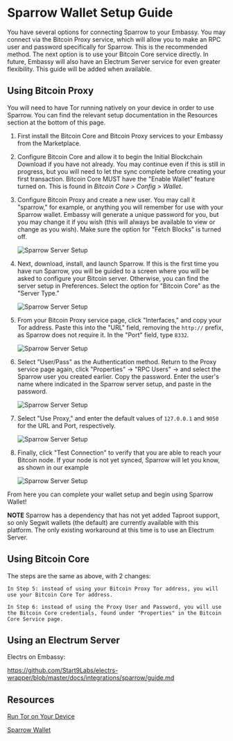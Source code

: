 # Sparrow Wallet Setup Guide

You have several options for connecting Sparrow to your Embassy.  You may connect via the Bitcoin Proxy service, which will allow you to make an RPC user and password specifically for Sparrow.  This is the recommended method.  The next option is to use your Bitcoin Core service directly.  In future, Embassy will also have an Electrum Server service for even greater flexibility.  This guide will be added when available.

## Using Bitcoin Proxy

You will need to have Tor running natively on your device in order to use Sparrow.  You can find the relevant setup documentation in the Resources section at the bottom of this page.

1. First install the Bitcoin Core and Bitcoin Proxy services to your Embassy from the Marketplace.

2. Configure Bitcoin Core and allow it to begin the Initial Blockchain Download if you have not already.  You may continue even if this is still in progress, but you will need to let the sync complete before creating your first transaction.  Bitcoin Core MUST have the "Enable Wallet" feature turned on.  This is found in *Bitcoin Core > Config > Wallet*.

3. Configure Bitcoin Proxy and create a new user.  You may call it "sparrow," for example, or anything you will remember for use with your Sparrow wallet.  Embassy will generate a unique password for you, but you may change it if you wish (this will always be available to view or change as you wish).  Make sure the option for "Fetch Blocks" is turned off.

    ![Sparrow Server Setup](./assets/sparrow-server-setup0.png "Setup Bitcoin Proxy")

4. Next, download, install, and launch Sparrow.  If this is the first time you have run Sparrow, you will be guided to a screen where you will be asked to configure your Bitcoin server.  Otherwise, you can find the server setup in Preferences.  Select the option for "Bitcoin Core" as the "Server Type."

    ![Sparrow Server Setup](./assets/sparrow-server-setup2.png "Setup Your Bitcoin Server")

5. From your Bitcoin Proxy service page, click "Interfaces," and copy your Tor address.  Paste this into the "URL" field, removing the `http://` prefix, as Sparrow does not require it.  In the "Port" field, type `8332`.

    ![Sparrow Server Setup](./assets/sparrow-server-setup3.png "Enter URL & Port")

6. Select "User/Pass" as the Authentication method.  Return to the Proxy service page again, click "Properties" -> "RPC Users" -> and select the Sparrow user you created earlier.  Copy the password.  Enter the user's name where indicated in the Sparrow server setup, and paste in the password.

    ![Sparrow Server Setup](./assets/sparrow-server-setup4.png "Add RPC User & Password")

7. Select "Use Proxy," and enter the default values of `127.0.0.1` and `9050` for the URL and Port, respectively.

    ![Sparrow Server Setup](./assets/sparrow-server-setup5.png "Use Tor Proxy")

8. Finally, click "Test Connection" to verify that you are able to reach your Bitcoin node.  If your node is not yet synced, Sparrow will let you know, as shown in our example

    ![Sparrow Server Setup](./assets/sparrow-server-setup6.png "Test Connection")

From here you can complete your wallet setup and begin using Sparrow Wallet!

**NOTE** Sparrow has a dependency that has not yet added Taproot support, so only Segwit wallets (the default) are currently available with this platform.  The only existing workaround at this time is to use an Electrum Server.

## Using Bitcoin Core

The steps are the same as above, with 2 changes:

    In Step 5: instead of using your Bitcoin Proxy Tor address, you will use your Bitcoin Core Tor address.

    In Step 6: instead of using the Proxy User and Password, you will use the Bitcoin Core credentials, found under "Properties" in the Bitcoin Core Service page.

## Using an Electrum Server

Electrs on Embassy:

https://github.com/Start9Labs/electrs-wrapper/blob/master/docs/integrations/sparrow/guide.md

## Resources

[Run Tor on Your Device](https://start9.com/latest/user-manual/connecting/connecting-tor/tor-os/)

[Sparrow Wallet](https://sparrowwallet.com/)
